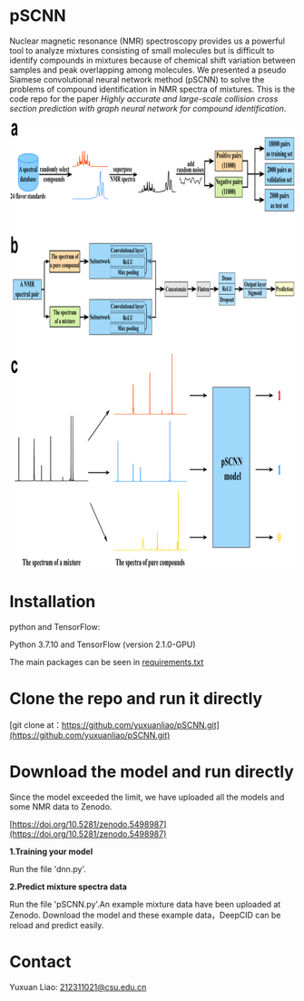 # pSCNN
Nuclear magnetic resonance (NMR) spectroscopy provides us a powerful tool to analyze mixtures consisting of small molecules but is difficult to identify compounds in mixtures because of chemical shift variation between samples and peak overlapping among molecules. We presented a pseudo Siamese convolutional neural network method (pSCNN) to solve the problems of compound identification in NMR spectra of mixtures. This is the code repo for the paper *Highly accurate and large-scale collision cross section prediction with graph neural network for compound identification*.  

<div align="center">
<img src="https://github.com/yuxuanliao/pSCNN/blob/main/Schematic_diagram_of_pSCNN.png" width=917 height=788 />
</div>


# Installation

python and TensorFlow:

Python 3.7.10 and TensorFlow (version 2.1.0-GPU)

The main packages can be seen in [requirements.txt](https://github.com/yuxuanliao/pSCNN/blob/main/requirements.txt)

# Clone the repo and run it directly

[git clone at：https://github.com/yuxuanliao/pSCNN.git](https://github.com/yuxuanliao/pSCNN.git)

# Download the model and run directly

Since the model exceeded the limit, we have uploaded all the models and some NMR data to Zenodo.

[https://doi.org/10.5281/zenodo.5498987](https://doi.org/10.5281/zenodo.5498987)

**1.Training your model**

Run the file 'dnn.py'.

**2.Predict mixture spectra data**

Run the file 'pSCNN.py'.An example mixture data have been uploaded at Zenodo. Download the model and these example data，DeepCID can be reload and predict easily.

# Contact

Yuxuan Liao: 212311021@csu.edu.cn


